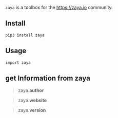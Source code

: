 

``zaya`` is a toolbox for the https://zaya.io community.


Install
-------

    pip3 install zaya


Usage
-------------

    import zaya


get Information from zaya
-------

> zaya.__author__

> zaya.__website__

> zaya.__version__